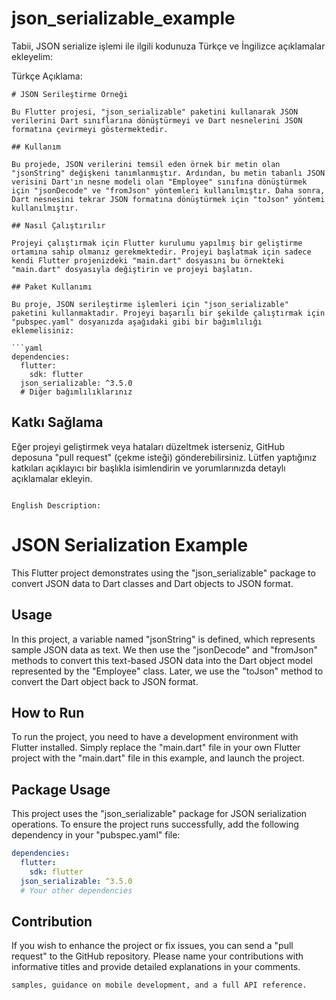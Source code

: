 # json_serializable_example

Tabii, JSON serialize işlemi ile ilgili kodunuza Türkçe ve İngilizce açıklamalar ekleyelim:

Türkçe Açıklama:
```
# JSON Serileştirme Örneği

Bu Flutter projesi, "json_serializable" paketini kullanarak JSON verilerini Dart sınıflarına dönüştürmeyi ve Dart nesnelerini JSON formatına çevirmeyi göstermektedir.

## Kullanım

Bu projede, JSON verilerini temsil eden örnek bir metin olan "jsonString" değişkeni tanımlanmıştır. Ardından, bu metin tabanlı JSON verisini Dart'ın nesne modeli olan "Employee" sınıfına dönüştürmek için "jsonDecode" ve "fromJson" yöntemleri kullanılmıştır. Daha sonra, Dart nesnesini tekrar JSON formatına dönüştürmek için "toJson" yöntemi kullanılmıştır.

## Nasıl Çalıştırılır

Projeyi çalıştırmak için Flutter kurulumu yapılmış bir geliştirme ortamına sahip olmanız gerekmektedir. Projeyi başlatmak için sadece kendi Flutter projenizdeki "main.dart" dosyasını bu örnekteki "main.dart" dosyasıyla değiştirin ve projeyi başlatın.

## Paket Kullanımı

Bu proje, JSON serileştirme işlemleri için "json_serializable" paketini kullanmaktadır. Projeyi başarılı bir şekilde çalıştırmak için "pubspec.yaml" dosyanızda aşağıdaki gibi bir bağımlılığı eklemelisiniz:

```yaml
dependencies:
  flutter:
    sdk: flutter
  json_serializable: ^3.5.0
  # Diğer bağımlılıklarınız
```

## Katkı Sağlama

Eğer projeyi geliştirmek veya hataları düzeltmek isterseniz, GitHub deposuna "pull request" (çekme isteği) gönderebilirsiniz. Lütfen yaptığınız katkıları açıklayıcı bir başlıkla isimlendirin ve yorumlarınızda detaylı açıklamalar ekleyin.

```

English Description:
```
# JSON Serialization Example

This Flutter project demonstrates using the "json_serializable" package to convert JSON data to Dart classes and Dart objects to JSON format.

## Usage

In this project, a variable named "jsonString" is defined, which represents sample JSON data as text. We then use the "jsonDecode" and "fromJson" methods to convert this text-based JSON data into the Dart object model represented by the "Employee" class. Later, we use the "toJson" method to convert the Dart object back to JSON format.

## How to Run

To run the project, you need to have a development environment with Flutter installed. Simply replace the "main.dart" file in your own Flutter project with the "main.dart" file in this example, and launch the project.

## Package Usage

This project uses the "json_serializable" package for JSON serialization operations. To ensure the project runs successfully, add the following dependency in your "pubspec.yaml" file:

```yaml
dependencies:
  flutter:
    sdk: flutter
  json_serializable: ^3.5.0
  # Your other dependencies
```

## Contribution

If you wish to enhance the project or fix issues, you can send a "pull request" to the GitHub repository. Please name your contributions with informative titles and provide detailed explanations in your comments.

```als,
samples, guidance on mobile development, and a full API reference.
